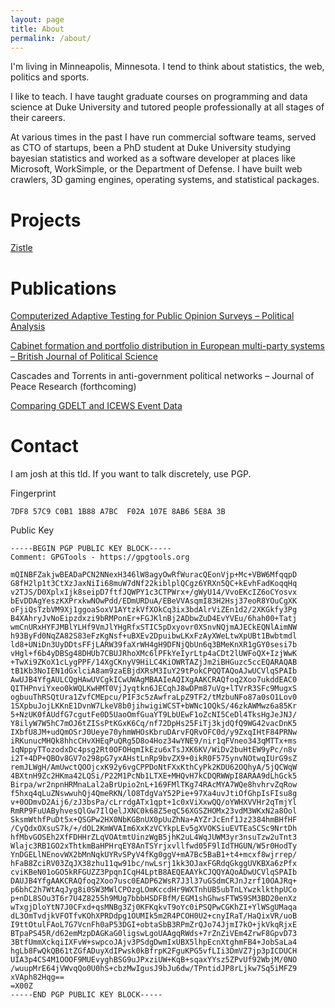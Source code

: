 ```yaml
---
layout: page
title: About
permalink: /about/
---
```

I'm living in Minneapolis, Minnesota.  I tend to think about statistics, the web, politics and sports.

I like to teach. I have taught graduate courses on programming and data science at Duke University and tutored people professionally at all stages of their careers.

At various times in the past I have run commercial software teams, served as CTO of startups, been a PhD student at Duke University studying bayesian statistics and worked as a software developer at places like Microsoft, WorkSimple, or the Department of Defense. I have built web crawlers, 3D gaming engines, operating systems, and statistical packages.

# Projects

[Zistle](https://www.zistle.com)

# Publications

[Computerized Adaptive Testing for Public Opinion Surveys – Political Analysis](http://pan.oxfordjournals.org/content/21/2/172.short)

[Cabinet formation and portfolio distribution in European multi-party systems – British Journal of Political Science](http://journals.cambridge.org/action/displayAbstract?fromPage=online&aid=9281220)

Cascades and Torrents in anti-government political networks – Journal of Peace Research (forthcoming)

[Comparing GDELT and ICEWS Event Data](http://mdwardlab.com/biblio/comparing-gdelt-and-icews-event-data)

# Contact

I am josh at this tld.  If you want to talk discretely, use PGP.

Fingerprint

```
7DF8 57C9 C0B1 1B88 A7BC  F02A 107E 8AB6 5E8A 3B
```

Public Key

```
-----BEGIN PGP PUBLIC KEY BLOCK-----
Comment: GPGTools - https://gpgtools.org

mQINBFZakjwBEADaPCN2NNexH346lW8agyOwRfWuracQEonVjp+Mc+VBW6MfqqpD
G8fH2lp1t3CtXzJaxNiIi68muW7dNf22kiblplQCgz6YRXn5QC+kEvhFadKoqqHq
v2TJS/D0XplxIjk8seipD7ftfJQWPY1c3CTPWrx+/gWyU14/VvoEKcIZ6oCYosvx
bEvDDAgYeszKXPrxkwNOwPdd/EDmURDuA/EBeVVAsqmI83H2Hsj37eoR8YOuCgXK
oFjiQsTzbVM9Xj1ggoaSoxV1AYtzkVfXOkCq3ix3bdAlrViZEn1d2/2XKGkfy3Pg
B4XAhryJvNoEipzdxzi9bRMPonEr+FGJKlnBj2ADbwZuD4EvYVEu/6hah00+Tatj
wmCnURxHYFJMBlYLHf9VmJlYHgRfxSTIC5pDxyovr0XSnvNQjmAJECkEQNlAimNW
h93ByFd0NqZA82S83eFzKgNsf+uBXEv2DpuibwLKxFzAyXWeLtwXpUBt1Bwbtmdl
ld8+UNiDn3UyDDtsFFjLARW39faXrWH4gH9DFNjQbUn6q3BMeKnXR1gGY0sesi7b
vHgl+f6b4yDBSg48DHUb7CBUJRhoXMc6lPFkYeIyrLtp4aCDt2lUWFoQX+IzjWwK
+TwXi9ZKoX1cLygPPF/14XgCKnyV9HiLC4KiOWRTAZjJm2iBHGuzc5ccEQARAQAB
tB1Kb3NoIEN1dGxlciA8am9zaEBjdXRsM3IuY29tPokCPQQTAQoAJwUCVlqSPAIb
AwUJB4YfgAULCQgHAwUVCgkICwUWAgMBAAIeAQIXgAAKCRAQfoq2Xoo7ukddEAC0
QITHPnviYxeo0kWQLKwHMT0VjJyqtkn6JECqhJ8wDPm87uVg+lTVrR3SFc9MugxS
ogbuuThRSQtUra1ZvfCMEpcu/PIF3c5zAwfraLpZ9TF2/tMzbuNFo87a0sO1Lov0
1SXpbuJojLKKnE1DvnW7LkeV8b0jihwigiWCST+bWNc1OQkS/46zkAWMwz6a85Kr
5+NzUK0fAUdfG7cgutFe0D5UaoOmfGuaYT9LbUEwF1oZcNI5CeDl4TksHgJeJNJ/
Y8ilyW7W5hC7mOJ6tZISsPtKGxK6Cq/nf72DpHs25FiTj3kjdQfQ9WG42vacDnK5
IXbfU8JM+udQmOSrJ0Ueye70yhmWHOsKbruDArvFQRvOFC0d/y9ZxqIHtF84PRNw
iRKunucMHQk8hhcCHvXHEqPuQRg5D8o4Hoz34wYNE9/nir1qFVneo343qMTTx+ms
1qNppyTTozodxDc4psg2Rt0OFOHqmIkEzu6xTsJXK6KV/WiDv2buHtEW9yPc/n8v
i2T+4DP+QBOv8GV7o298pG7yxAHstLnRp9bvZX9+0ikR0F575ynvNOtwqIUrG9sZ
remJLWgH/AmUwctQOOjcxK92y6vgCPPDoNtFXxKthCyPk2KDU62OQhyA/5jQCWqW
4BXtnH9Zc2HKma42LQSi/P22M1PcNb1LTXE+MHQvH7kCDQRWWpI8ARAA9dLhGck5
Birpa/wr2npnHRMnaLal2aBrUpio2nL+169FMlTKg74RAcMYA7WQe8hvhrvZqRow
f5hxq4qLuZNswwuhQj4QmeRKN/lO8TdgVaY52Pie+97Xa4uvJtiOfGhpIsFIsu8g
v+0ODmvD2Aij6/zJ3bsPa/cLrrdgATx1qpt+1c0xViXxwQQ/oYWHXVVHr2qTmjYl
RmRP9FuUAByhvesQlGw7IlQelJXNC0k68Z5eqC56XGSZHOMx23vdM3WKxN2a8Ool
SksmWthfPuDt5x+QSGPw2HX0NbKGBnUX0pUuZhNa+AYZrJcEnf1Jz2384hmBHfHF
/CyQdxOXsuS7k/+/dOL2KmWVAIm6XxKzVCYkpLEv5gXVOKSiuEVTEaSCSc9NrtDh
hfMbvGOSEh2XfFDHHrZLqVOAtmtUinzWgB5jhK2uL4WqJUWM3yr3nsuTzw2uTnt3
Wlajc3RB1GO2xThtkmBaHPHrqEY8AnTSYrjxvllfwd05F9lIdTHGUN/W5r0HodTy
YnDGELlNEnovWX2bMnNqkUYRvSPyV4fKg0ggV+mA7Bc5BaB1+t4+mcxf8wjrrep/
hFaB8ZciRV03ZqJX38zhu11qw91bc/nwLsrj1kk3OJaxFGRdqGkggUVKBXa6zPfx
cviKBeN01oGO5kRFGUZZ3PpqnICqH4LptB8AEQEAAYkCJQQYAQoADwUCVlqSPAIb
DAUJB4YfgAAKCRAQfoq2Xoo7usc0EADP62WsR7J3l37uGSdmCRJnJzrf10OAJRq+
p6bhC2h7WtAqJyg8i0SW3MWlCPOzgLOmKccdHr9WXTnhUB5ubTnLYwzklkthpUCo
p+nDL8SOu3T6r7U4Z8255h9MUg7bbbHSDFBfM/EGM1shGhwsFTWS9SM3BD20enXz
wTxgjDloYtN7J0CFxd+qsMNBg3Zj0KFKqkvT9oYc0iPSQPwCGKhZI+YlWSgUMaqa
dL3OmTvdjkVFOTfvKOhXPRDdpg1OUMIk5m2R4PCOH0U2+cnyIRaT/HaQixVR/uoB
I9ttOtulFAoL7G7VcnFh0aP53DGI+obtaSbB3RPmZrQJo74JjmI7kO+jkVkqRjxE
BTpaPS45R/d62emMzpDAGKaG0ligswLgoUAAgqRWds+7rZnZiVEm4ZrwF8GpvD73
3BtfUmmXckqiIXFvW+swpcoJAjv3PSdgDwmIxUBX5lhpEcnXtghmFB4+JobSaLa4
hgLb8FwQkQB61tZGfADuyXdIPwsk0kBfrpK2FguKPG5vfLIi3DmVZ7jp3pICDUCH
UIA3p4CS4M1OOOF9MUEvyghBSG9uJPxziUW+KqB+sqaxYYsz5ZPvUf92WbjM/0NO
/wuupMrE64jVWvqQo0U0hS+cbzMwIgusJ9bJu6dw/TPntidJP8rLjkw7Sq5iMFZ9
xVAph82Hqg==
=X00Z
-----END PGP PUBLIC KEY BLOCK-----
```
